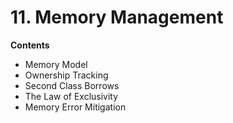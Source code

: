 # 11. Memory Management

<primary-label ref="header-label"/>

<secondary-label ref="doc-complete"/>

**Contents**
- Memory Model
- Ownership Tracking
- Second Class Borrows
- The Law of Exclusivity
- Memory Error Mitigation
